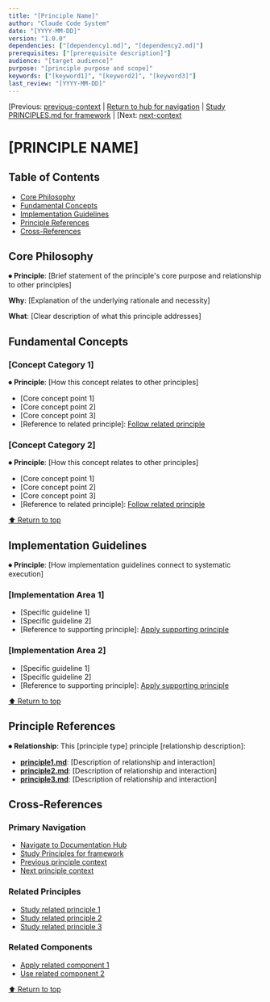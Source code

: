 ```yaml
---
title: "[Principle Name]"
author: "Claude Code System"
date: "[YYYY-MM-DD]"
version: "1.0.0"
dependencies: ["[dependency1.md]", "[dependency2.md]"]
prerequisites: ["[prerequisite description]"]
audience: "[target audience]"
purpose: "[principle purpose and scope]"
keywords: ["[keyword1]", "[keyword2]", "[keyword3]"]
last_review: "[YYYY-MM-DD]"
---
```


[Previous: [previous-context](previous-link.md) | [Return to hub for navigation](../index.md) | [Study PRINCIPLES.md for framework](../PRINCIPLES.md) | [Next: [next-context](next-link.md)

# [PRINCIPLE NAME]

## Table of Contents
- [Core Philosophy](#core-philosophy)
- [Fundamental Concepts](#fundamental-concepts)
- [Implementation Guidelines](#implementation-guidelines)
- [Principle References](#principle-references)
- [Cross-References](#cross-references)

## Core Philosophy

⏺ **Principle**: [Brief statement of the principle's core purpose and relationship to other principles]

**Why**: [Explanation of the underlying rationale and necessity]

**What**: [Clear description of what this principle addresses]

## Fundamental Concepts

### [Concept Category 1]
⏺ **Principle**: [How this concept relates to other principles]

- [Core concept point 1]
- [Core concept point 2]
- [Core concept point 3]
- [Reference to related principle]: [Follow related principle](related-principle.md)

### [Concept Category 2]
⏺ **Principle**: [How this concept relates to other principles]

- [Core concept point 1]
- [Core concept point 2]
- [Core concept point 3]
- [Reference to related principle]: [Follow related principle](related-principle.md)

[⬆ Return to top](#principle-name)

## Implementation Guidelines

⏺ **Principle**: [How implementation guidelines connect to systematic execution]

### [Implementation Area 1]
- [Specific guideline 1]
- [Specific guideline 2]
- [Reference to supporting principle]: [Apply supporting principle](supporting-principle.md)

### [Implementation Area 2]
- [Specific guideline 1]
- [Specific guideline 2]
- [Reference to supporting principle]: [Apply supporting principle](supporting-principle.md)

[⬆ Return to top](#principle-name)

## Principle References

⏺ **Relationship**: This [principle type] principle [relationship description]:
- **[principle1.md](principle1.md)**: [Description of relationship and interaction]
- **[principle2.md](principle2.md)**: [Description of relationship and interaction]
- **[principle3.md](principle3.md)**: [Description of relationship and interaction]

## Cross-References

### Primary Navigation
- [Navigate to Documentation Hub](../index.md)
- [Study Principles for framework](../PRINCIPLES.md)
- [Previous principle context](previous-principle.md)
- [Next principle context](next-principle.md)

### Related Principles
- [Study related principle 1](related-principle-1.md)
- [Study related principle 2](related-principle-2.md)
- [Study related principle 3](related-principle-3.md)

### Related Components
- [Apply related component 1](../components/component-1.md)
- [Use related component 2](../components/component-2.md)

[⬆ Return to top](#principle-name)